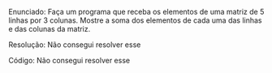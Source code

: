 Enunciado: Faça um programa que receba os elementos de uma matriz de 5 linhas por 3 colunas. 
Mostre a soma dos elementos de cada uma das linhas e das colunas da matriz.


Resolução: Não consegui resolver esse




Código: Não consegui resolver esse
